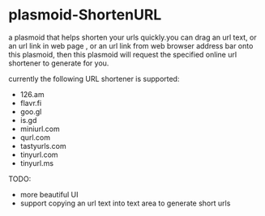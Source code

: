 plasmoid-ShortenURL
===================

a plasmoid that helps shorten your urls quickly.you can drag an url text, or an url link in web page , or an url link from web browser address bar onto this plasmoid, then this plasmoid will request the specified online url shortener to generate for you.
  
  
currently the following URL shortener is supported:
  
* 126.am
* flavr.fi
* goo.gl
* is.gd
* miniurl.com
* qurl.com
* tastyurls.com
* tinyurl.com
* tinyurl.ms
  
  
TODO:  
* more beautiful UI
* support copying an url text into text area to generate short urls
